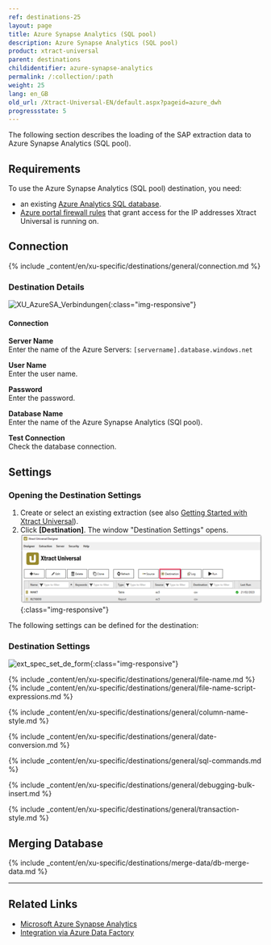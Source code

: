 ```yaml
---
ref: destinations-25
layout: page
title: Azure Synapse Analytics (SQL pool)
description: Azure Synapse Analytics (SQL pool)
product: xtract-universal
parent: destinations
childidentifier: azure-synapse-analytics
permalink: /:collection/:path
weight: 25
lang: en_GB
old_url: /Xtract-Universal-EN/default.aspx?pageid=azure_dwh
progressstate: 5
---
```


The following section describes the loading of the SAP extraction data to Azure Synapse Analytics (SQL pool).

## Requirements

To use the Azure Synapse Analytics (SQL pool) destination, you need:

- an existing [Azure Analytics SQL database](https://docs.microsoft.com/en-us/azure/azure-sql/database/single-database-create-quickstart?tabs=azure-portal).
- [Azure portal firewall rules](https://docs.microsoft.com/en-us/azure/azure-sql/database/secure-database-tutorial#create-firewall-rules) that grant access for the IP addresses Xtract Universal is running on.

## Connection

{% include _content/en/xu-specific/destinations/general/connection.md %}	

### Destination Details
![XU_AzureSA_Verbindungen](/img/content/XU_AzureSA_Verbindungen.png){:class="img-responsive"}

#### Connection
**Server Name**<br>
Enter the name of the Azure Servers: `[servername].database.windows.net`

**User Name**<br> 
Enter the user name.

**Password**<br>
Enter the password.

**Database Name**<br>
Enter the name of the Azure Synapse Analytics (SQl pool).

**Test Connection**<br>
Check the database connection. 


## Settings
### Opening the Destination Settings
1. Create or select an existing extraction (see also [Getting Started with Xtract Universal](../getting-started/define-a-table-extraction)).
2. Click **[Destination]**. The window "Destination Settings" opens.
![Destination-settings](/img/content/xu/xu_designer_destination.png){:class="img-responsive"}

The following settings can be defined for the destination:  


### Destination Settings
![ext_spec_set_de_form](/img/content/azuredwh-configurations.png){:class="img-responsive"}

{% include _content/en/xu-specific/destinations/general/file-name.md %}
{% include _content/en/xu-specific/destinations/general/file-name-script-expressions.md %}

{% include _content/en/xu-specific/destinations/general/column-name-style.md %}

{% include _content/en/xu-specific/destinations/general/date-conversion.md %}

{% include _content/en/xu-specific/destinations/general/sql-commands.md %}

{% include _content/en/xu-specific/destinations/general/debugging-bulk-insert.md %}

{% include _content/en/xu-specific/destinations/general/transaction-style.md %}

## Merging Database

{% include _content/en/xu-specific/destinations/merge-data/db-merge-data.md  %}

*****
## Related Links
- [Microsoft Azure Synapse Analytics](https://docs.microsoft.com/en-us/azure/synapse-analytics/)
- [Integration via Azure Data Factory](../execute-and-automate-extractions/call-via-etl#integration-via-azure-data-factory)